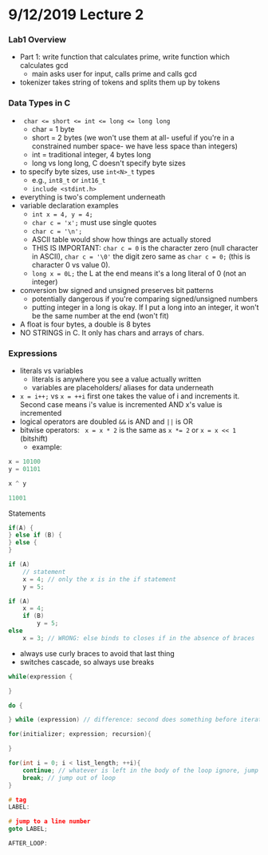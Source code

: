 # 9/12/2019 Lecture 2 

### Lab1 Overview
- Part 1: write function that calculates prime, write function which calculates gcd 
    - main asks user for input, calls prime and calls gcd
- tokenizer takes string of tokens and splits them up by tokens 

### Data Types in C
- ``` char <= short <= int <= long <= long long```
    - char = 1 byte
    - short = 2 bytes (we won't use them at all- useful if you're in a constrained number space- we have less space than integers)
    - int = traditional integer, 4 bytes long
    - long vs long long, C doesn't specify byte sizes
- to specify byte sizes, use ```int<N>_t``` types
    - e.g., ```int8_t``` or ```int16_t```
    - ```include <stdint.h>```
- everything is two's complement underneath
- variable declaration examples
    - ```int x = 4, y = 4;```
    - ```char c = 'x';``` must use single quotes
    - ```char c = '\n';```
    - ASCII table would show how things are actually stored
    - THIS IS IMPORTANT: ```char c = 0``` is the character zero (null character in ASCII), ```char c = '\0'``` the digit zero same as ```char c = 0;``` (this is character 0 vs value 0). 
    - ```long x = 0L;``` the L at the end means it's a long literal of 0 (not an integer) 
- conversion bw signed and unsigned preserves bit patterns 
    - potentially dangerous if you're comparing signed/unsigned numbers
    - putting integer in a long is okay. If I put a long into an integer, it won't be the same number at the end (won't fit)
- A float is four bytes, a double is 8 bytes 
- NO STRINGS in C. It only has chars and arrays of chars. 

### Expressions
- literals vs variables
    - literals is anywhere you see a value actually written
    - variables are placeholders/ aliases for data underneath 
- ```x = i++;``` vs ```x = ++i``` first one takes the value of i and increments it. Second case means i's value is incremented AND x's value is incremented 
- logical operators are doubled ```&&``` is AND and ```||``` is OR
- bitwise operators: ``` x = x * 2``` is the same as ```x *= 2``` or ```x = x << 1``` (bitshift)
    - example: 
```C
x = 10100
y = 01101

x ^ y

11001
```
Statements
```C
if(A) {
} else if (B) {
} else {
}

if (A)
    // statement
    x = 4; // only the x is in the if statement 
    y = 5;

if (A)
    x = 4;
    if (B)
        y = 5;
else
    x = 3; // WRONG: else binds to closes if in the absence of braces
```
- always use curly braces to avoid that last thing
- switches cascade, so always use breaks 

```C
while(expression {

}

do {

} while (expression) // difference: second does something before iteration; useful if you have to do something before evaluating all the other cases

for(initializer; expression; recursion){

}

for(int i = 0; i < list_length; ++i){
    continue; // whatever is left in the body of the loop ignore, jump to the next iteration of the loop and evaluate again
    break; // jump out of loop
}

# tag
LABEL:

# jump to a line number
goto LABEL;

AFTER_LOOP:
```
